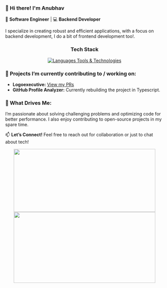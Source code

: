 ### 👋 Hi there! I'm Anubhav

🚀 **Software Engineer** | 💻 **Backend Developer**

I specialize in creating robust and efficient applications, with a focus on backend development, I do a bit of frontend development too!.

<div align="center">
  <h3>Tech Stack</h3>
</div>

<div align="center">
  <a href="">
    <img src="https://skillicons.dev/icons?i=java,js,nodejs,mongodb,mysql,spring,react,vscode,jest,postman,eclipse,git,githubactions,html,css,cpp&perline=8" alt="Languages Tools & Technologies" />
  </a>
</div>

### 🔧 Projects I’m currently contributing to / working on:
- **Logoexecutive:** [View my PRs](https://github.com/TeamShiksha/logoexecutive/pulls?q=is%3Apr+assignee%3ADeltaDynamo+is%3Aclosed)
- **GitHub Profile Analyzer:** Currently rebuilding the project in Typescript.

### 🌟 What Drives Me:
I’m passionate about solving challenging problems and optimizing code for better performance. I also enjoy contributing to open-source projects in my spare time.

📫 **Let’s Connect!** Feel free to reach out for collaboration or just to chat about tech!

<div align="center">
  <img src="https://github-readme-stats.vercel.app/api?username=DeltaDynamo&theme=blue-green&show_icons=true&hide_border=true&count_private=true&rank_icon=github" width="450" height="200"/>
</div>
<div align="center">
  <img src="https://github-readme-streak-stats.herokuapp.com/?user=DeltaDynamo&theme=blue-green&hide_border=true" width="450" height="225"/>
</div>
